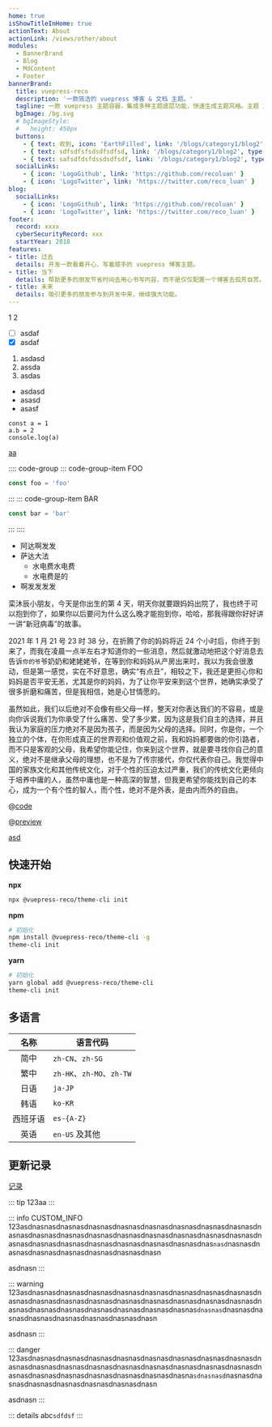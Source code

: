 ```yaml
---
home: true
isShowTitleInHome: true
actionText: About
actionLink: /views/other/about
modules:
  - BannerBrand
  - Blog
  - MdContent
  - Footer
bannerBrand:
  title: vuepress-reco
  description: '一款简洁的 vuepress 博客 & 文档 主题。'
  tagline: 一款 vuepress 主题容器，集成多种主题底层功能，快速生成主题风格。主题 2.0 的默认风格是原主题 1.0 迁移而来，更多风格正在路上，敬请期待。
  bgImage: /bg.svg
  # bgImageStyle:
  #   height: 450px
  buttons:
    - { text: 收到, icon: 'EarthFilled', link: '/blogs/category1/blog2' }
    - { text: sdfsdfsfsdsdfsdfsd, link: '/blogs/category1/blog2', type: 'plain', icon: 'Alien' }
    - { text: safsdfdsfdssdsdfsdf, link: '/blogs/category1/blog2', type: 'text', icon: 'Alien' }
  socialLinks:
    - { icon: 'LogoGithub', link: 'https://github.com/recoluan' }
    - { icon: 'LogoTwitter', link: 'https://twitter.com/reco_luan' }
blog:
  socialLinks:
    - { icon: 'LogoGithub', link: 'https://github.com/recoluan' }
    - { icon: 'LogoTwitter', link: 'https://twitter.com/reco_luan' }
footer:
  record: xxxx
  cyberSecurityRecord: xxx
  startYear: 2018
features:
- title: 过去
  details: 开发一款看着开心、写着顺手的 vuepress 博客主题。
- title: 当下
  details: 帮助更多的朋友节省时间去用心书写内容，而不是仅仅配置一个博客去孤芳自赏。
- title: 未来
  details: 吸引更多的朋友参与到开发中来，继续强大功能。
---
```


<Tab>
  <TabItem title="1">1</TabItem>
  <TabItem title="2">2</TabItem>
</Tab>

- [ ] asdaf
- [x] asdaf

1. asdasd
2. assda
3. asdas

- asdasd
- asasd
- asasf

```ts{1,3}
const a = 1
a.b = 2
console.log(a)
```

[aa](https://www.baidu.com)

<Badge />

:::: code-group
::: code-group-item FOO
```js
const foo = 'foo'
```
:::
::: code-group-item BAR
```js
const bar = 'bar'
```
:::
::::

- 阿达啊发发
- 萨达大法
  - 水电费水电费
  - 水电费是的
- 啊发发发发

栾沐辰小朋友，今天是你出生的第 4 天，明天你就要跟妈妈出院了，我也终于可以抱到你了，如果你以后要问为什么这么晚才能抱到你，哈哈，那我得跟你好好讲一讲“新冠病毒”的故事。

2021 年 1 月 21 号 23 时 38 分，在折腾了你的妈妈将近 24 个小时后，你终于到来了，而我在凌晨一点半左右才知道你的一些消息，然后就激动地把这个好消息去告诉`你的爷`爷奶奶和姥姥姥爷，在等到你和妈妈从产房出来时，我以为我会很激动，但是第一感觉，实在不好意思，确实“有点丑”，相较之下，我还是更担心你和妈妈是否平安无恙，尤其是你的妈妈，为了让你平安来到这个世界，她确实承受了很多折磨和痛苦，但是我相信，她是心甘情愿的。

虽然如此，我们以后绝对不会像有些父母一样，整天对你表达我们的不容易，或是向你诉说我们为你承受了什么痛苦、受了多少累，因为这是我们自主的选择，并且我认为家庭的压力绝对不是因为孩子，而是因为父母的选择。同时，你是你，一个独立的个体，在你形成真正的世界观和价值观之前，我和妈妈都要做的你引路者，而不只是客观的父母，我希望你能记住，你来到这个世界，就是要寻找你自己的意义，绝对不是继承父母的理想，也不是为了传宗接代，你仅代表你自己。我觉得中国的家族文化和其他传统文化，对于个性的压迫太过严重，我们的传统文化更倾向于培养中庸的人，虽然中庸也是一种高深的智慧，但我更希望你能找到自己的本心，成为一个有个性的智人，而个性，绝对不是外表，是由内而外的自由。

@[code](./.vuepress/components/in.vue)

@[preview](@/example/.vuepress/components/in.vue)

<in />

[asd](https://abc)

## 快速开始

**npx**

```bash
npx @vuepress-reco/theme-cli init
```

**npm**

```bash
# 初始化
npm install @vuepress-reco/theme-cli -g
theme-cli init
```

**yarn**

```bash
# 初始化
yarn global add @vuepress-reco/theme-cli
theme-cli init
```

## 多语言

|名称|语言代码|
|:-:|-|
|简中|`zh-CN`、`zh-SG`|
|繁中|`zh-HK`、`zh-MO`、`zh-TW`|
|日语|`ja-JP`|
|韩语|`ko-KR`|
|西班牙语|`es-{A-Z}`|
|英语|`en-US` 及其他|

## 更新记录

[记录](https://github.com/vuepress-reco/vuepress-theme-reco/blob/master/CHANGELOG.md)

::: tip
123aa
:::

::: info CUSTOM_INFO
123asdnasnasdnasnasdnasnasdnasnasdnasnasdnasnasdnasnasdnasnasdnasnasdnasnasdnasnasdnasnasdnasnasdnasnasdnasnasdnasnasdnasnasdnasnasdnasnasdnasnasdnasnasdnasnasdnasnasdnasnasdnas`nasd`nasnasdnasnasdnasnasdnasnasdnasnasdnasnasdnasn

asdnasn
:::

::: warning
123asdnasnasdnasnasdnasnasdnasnasdnasnasdnasnasdnasnasdnasnasdnasnasdnasnasdnasnasdnasnasdnasnasdnasnasdnasnasdnasnasdnasnasdnasnasdnasnasdnasnasdnasnasdnasnasdnasnasdnasnas`dnasnas`dnasnasdnasnasdnasnasdnasnasdnasnasdnasnasdnasn

asdnasn
:::

::: danger
123asdnasnasdnasnasdnasnasdnasnasdnasnasdnasnasdnasnasdnasnasdnasnasdnasnasdnasnasdnasnasdnasnasdnasnasdnasnasdnasnasdnasnasdnasnasdnasnasdnasnasdnasnasdnasnasdnasnasdnasna`sdnasnasd`nasnasdnasnasdnasnasdnasnasdnasnasdnasnasdnasn

asdnasn
:::

::: details
abc`sdfdsf`
:::
